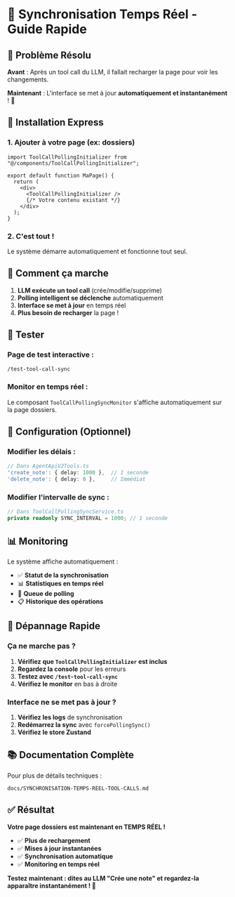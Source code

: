 # 🔄 Synchronisation Temps Réel - Guide Rapide

## 🎯 **Problème Résolu**

**Avant** : Après un tool call du LLM, il fallait recharger la page pour voir les changements.

**Maintenant** : L'interface se met à jour **automatiquement et instantanément** ! 🚀

## 🚀 **Installation Express**

### **1. Ajouter à votre page (ex: dossiers)**

```tsx
import ToolCallPollingInitializer from "@/components/ToolCallPollingInitializer";

export default function MaPage() {
  return (
    <div>
      <ToolCallPollingInitializer />
      {/* Votre contenu existant */}
    </div>
  );
}
```

### **2. C'est tout !** 

Le système démarre automatiquement et fonctionne tout seul.

## 📱 **Comment ça marche**

1. **LLM exécute un tool call** (crée/modifie/supprime)
2. **Polling intelligent se déclenche** automatiquement
3. **Interface se met à jour** en temps réel
4. **Plus besoin de recharger** la page !

## 🧪 **Tester**

### **Page de test interactive :**
```
/test-tool-call-sync
```

### **Monitor en temps réel :**
Le composant `ToolCallPollingSyncMonitor` s'affiche automatiquement sur la page dossiers.

## 🔧 **Configuration (Optionnel)**

### **Modifier les délais :**
```typescript
// Dans AgentApiV2Tools.ts
'create_note': { delay: 1000 },  // 1 seconde
'delete_note': { delay: 0 },     // Immédiat
```

### **Modifier l'intervalle de sync :**
```typescript
// Dans ToolCallPollingSyncService.ts
private readonly SYNC_INTERVAL = 1000; // 1 seconde
```

## 📊 **Monitoring**

Le système affiche automatiquement :
- ✅ **Statut de la synchronisation**
- 📊 **Statistiques en temps réel**
- 🔄 **Queue de polling**
- 📋 **Historique des opérations**

## 🚨 **Dépannage Rapide**

### **Ça ne marche pas ?**

1. **Vérifiez que `ToolCallPollingInitializer` est inclus**
2. **Regardez la console** pour les erreurs
3. **Testez avec `/test-tool-call-sync`**
4. **Vérifiez le monitor** en bas à droite

### **Interface ne se met pas à jour ?**

1. **Vérifiez les logs** de synchronisation
2. **Redémarrez la sync** avec `forcePollingSync()`
3. **Vérifiez le store Zustand**

## 📚 **Documentation Complète**

Pour plus de détails techniques :
```
docs/SYNCHRONISATION-TEMPS-REEL-TOOL-CALLS.md
```

## ✅ **Résultat**

**Votre page dossiers est maintenant en TEMPS RÉEL !**

- ✅ **Plus de rechargement**
- ✅ **Mises à jour instantanées**
- ✅ **Synchronisation automatique**
- ✅ **Monitoring en temps réel**

**Testez maintenant : dites au LLM "Crée une note" et regardez-la apparaître instantanément ! 🎉** 